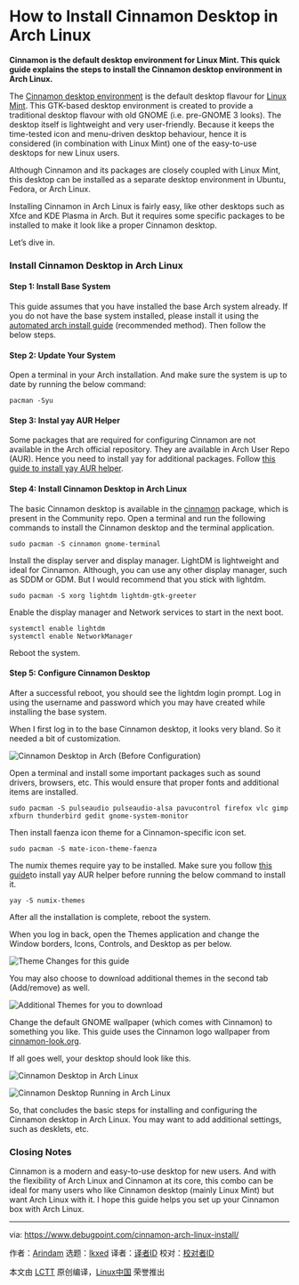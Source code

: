 [#]: subject: "How to Install Cinnamon Desktop in Arch Linux"
[#]: via: "https://www.debugpoint.com/cinnamon-arch-linux-install/"
[#]: author: "Arindam https://www.debugpoint.com/author/admin1/"
[#]: collector: "lkxed"
[#]: translator: " "
[#]: reviewer: " "
[#]: publisher: " "
[#]: url: " "

How to Install Cinnamon Desktop in Arch Linux
======

**Cinnamon is the default desktop environment for Linux Mint. This quick guide explains the steps to install the Cinnamon desktop environment in Arch Linux.**

The [Cinnamon desktop environment][1] is the default desktop flavour for [Linux Mint][2]. This GTK-based desktop environment is created to provide a traditional desktop flavour with old GNOME (i.e. pre-GNOME 3 looks). The desktop itself is lightweight and very user-friendly. Because it keeps the time-tested icon and menu-driven desktop behaviour, hence it is considered (in combination with Linux Mint) one of the easy-to-use desktops for new Linux users.

Although Cinnamon and its packages are closely coupled with Linux Mint, this desktop can be installed as a separate desktop environment in Ubuntu, Fedora, or Arch Linux.

Installing Cinnamon in Arch Linux is fairly easy, like other desktops such as Xfce and KDE Plasma in Arch. But it requires some specific packages to be installed to make it look like a proper Cinnamon desktop.

Let’s dive in.

### Install Cinnamon Desktop in Arch Linux

#### Step 1: Install Base System

This guide assumes that you have installed the base Arch system already. If you do not have the base system installed, please install it using the [automated arch install guide][3] (recommended method). Then follow the below steps.

#### Step 2: Update Your System

Open a terminal in your Arch installation. And make sure the system is up to date by running the below command:

```
pacman -Syu
```

#### Step 3: Instal yay AUR Helper

Some packages that are required for configuring Cinnamon are not available in the Arch official repository. They are available in Arch User Repo (AUR). Hence you need to install yay for additional packages. Follow [this guide to install yay AUR helper][4].

#### Step 4: Install Cinnamon Desktop in Arch Linux

The basic Cinnamon desktop is available in the [cinnamon][5] package, which is present in the Community repo. Open a terminal and run the following commands to install the Cinnamon desktop and the terminal application.

```
sudo pacman -S cinnamon gnome-terminal
```

Install the display server and display manager. LightDM is lightweight and ideal for Cinnamon. Although, you can use any other display manager, such as SDDM or GDM. But I would recommend that you stick with lightdm.

```
sudo pacman -S xorg lightdm lightdm-gtk-greeter
```

Enable the display manager and Network services to start in the next boot.

```
systemctl enable lightdm
systemctl enable NetworkManager
```

Reboot the system.

#### Step 5: Configure Cinnamon Desktop

After a successful reboot, you should see the lightdm login prompt. Log in using the username and password which you may have created while installing the base system.

When I first log in to the base Cinnamon desktop, it looks very bland. So it needed a bit of customization.

![Cinnamon Desktop in Arch (Before Configuration)][6]

Open a terminal and install some important packages such as sound drivers, browsers, etc. This would ensure that proper fonts and additional items are installed.

```
sudo pacman -S pulseaudio pulseaudio-alsa pavucontrol firefox vlc gimp xfburn thunderbird gedit gnome-system-monitor
```

Then install faenza icon theme for a Cinnamon-specific icon set.

```
sudo pacman -S mate-icon-theme-faenza
```

The numix themes require yay to be installed. Make sure you follow [this guide][4]to install yay AUR helper before running the below command to install it.

```
yay -S numix-themes
```

After all the installation is complete, reboot the system.

When you log in back, open the Themes application and change the Window borders, Icons, Controls, and Desktop as per below.

![Theme Changes for this guide][7]

You may also choose to download additional themes in the second tab (Add/remove) as well.

![Additional Themes for you to download][8]

Change the default GNOME wallpaper (which comes with Cinnamon) to something you like. This guide uses the Cinnamon logo wallpaper from [cinnamon-look.org][9].

If all goes well, your desktop should look like this.

![Cinnamon Desktop in Arch Linux][10]

![Cinnamon Desktop Running in Arch Linux][11]

So, that concludes the basic steps for installing and configuring the Cinnamon desktop in Arch Linux. You may want to add additional settings, such as desklets, etc.

### Closing Notes

Cinnamon is a modern and easy-to-use desktop for new users. And with the flexibility of Arch Linux and Cinnamon at its core, this combo can be ideal for many users who like Cinnamon desktop (mainly Linux Mint) but want Arch Linux with it. I hope this guide helps you set up your Cinnamon box with Arch Linux.

--------------------------------------------------------------------------------

via: https://www.debugpoint.com/cinnamon-arch-linux-install/

作者：[Arindam][a]
选题：[lkxed][b]
译者：[译者ID](https://github.com/译者ID)
校对：[校对者ID](https://github.com/校对者ID)

本文由 [LCTT](https://github.com/LCTT/TranslateProject) 原创编译，[Linux中国](https://linux.cn/) 荣誉推出

[a]: https://www.debugpoint.com/author/admin1/
[b]: https://github.com/lkxed
[1]: https://cinnamon-spices.linuxmint.com/
[2]: https://www.debugpoint.com/linux-mint/
[3]: https://www.debugpoint.com/archinstall-guide/
[4]: https://www.debugpoint.com/2021/01/install-yay-arch/
[5]: https://archlinux.org/packages/community/x86_64/cinnamon/
[6]: https://www.debugpoint.com/wp-content/uploads/2021/02/Cinnamon-Desktop-in-Arch-Before-Configuration.jpg
[7]: https://www.debugpoint.com/wp-content/uploads/2021/02/Theme-Changes-for-this-guide.jpg
[8]: https://www.debugpoint.com/wp-content/uploads/2021/02/Additional-Themes-for-you-to-download.jpg
[9]: https://www.cinnamon-look.org/browse/cat/
[10]: https://www.debugpoint.com/wp-content/uploads/2021/02/Cinnamon-Desktop-in-Arch-Linux-1024x535.jpg
[11]: https://www.debugpoint.com/wp-content/uploads/2021/02/Cinnamon-Desktop-Running-in-Arch-Linux-1024x640.jpg
